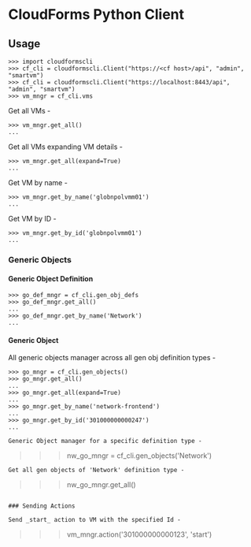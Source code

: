 CloudForms Python Client 
========================

Usage
-----

```
>>> import cloudformscli 
>>> cf_cli = cloudformscli.Client("https://<cf host>/api", "admin", "smartvm")
>>> cf_cli = cloudformscli.Client("https://localhost:8443/api", "admin", "smartvm")
>>> vm_mngr = cf_cli.vms
```

Get all VMs -
```
>>> vm_mngr.get_all()
...
```

Get all VMs expanding VM details -
```
>>> vm_mngr.get_all(expand=True)
...
```

Get VM by name -
```
>>> vm_mngr.get_by_name('globnpolvmm01')
...
```

Get VM by ID -
```
>>> vm_mngr.get_by_id('globnpolvmm01')
...
```

### Generic Objects

#### Generic Object Definition

```
>>> go_def_mngr = cf_cli.gen_obj_defs
>>> go_def_mngr.get_all()
...
>>> go_def_mngr.get_by_name('Network')
...
```

#### Generic Object

All generic objects manager across all gen obj definition types -
```
>>> go_mngr = cf_cli.gen_objects()
>>> go_mngr.get_all()
...
>>> go_mngr.get_all(expand=True)
...
>>> go_mngr.get_by_name('network-frontend')
...
>>> go_mngr.get_by_id('301000000000247')
...

Generic Object manager for a specific definition type -
```
>>> nw_go_mngr = cf_cli.gen_objects('Network')
```
Get all gen objects of 'Network' definition type -
```
>>> nw_go_mngr.get_all()
```

### Sending Actions

Send _start_ action to VM with the specified Id -
```
>>> vm_mngr.action('301000000000123', 'start')
```
